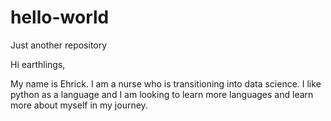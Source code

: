 # hello-world
Just another repository

Hi earthlings,

My name is Ehrick. I am a nurse who is transitioning into data science.
I like python as a language and I am looking to learn more languages and learn
more about myself in my journey.
